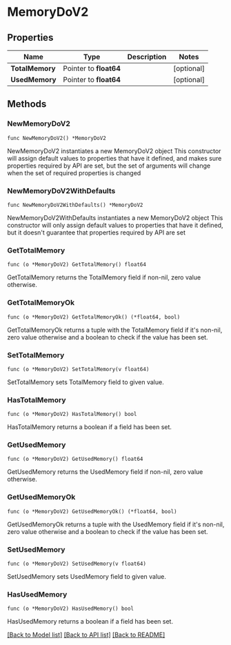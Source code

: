 # MemoryDoV2

## Properties

Name | Type | Description | Notes
------------ | ------------- | ------------- | -------------
**TotalMemory** | Pointer to **float64** |  | [optional] 
**UsedMemory** | Pointer to **float64** |  | [optional] 

## Methods

### NewMemoryDoV2

`func NewMemoryDoV2() *MemoryDoV2`

NewMemoryDoV2 instantiates a new MemoryDoV2 object
This constructor will assign default values to properties that have it defined,
and makes sure properties required by API are set, but the set of arguments
will change when the set of required properties is changed

### NewMemoryDoV2WithDefaults

`func NewMemoryDoV2WithDefaults() *MemoryDoV2`

NewMemoryDoV2WithDefaults instantiates a new MemoryDoV2 object
This constructor will only assign default values to properties that have it defined,
but it doesn't guarantee that properties required by API are set

### GetTotalMemory

`func (o *MemoryDoV2) GetTotalMemory() float64`

GetTotalMemory returns the TotalMemory field if non-nil, zero value otherwise.

### GetTotalMemoryOk

`func (o *MemoryDoV2) GetTotalMemoryOk() (*float64, bool)`

GetTotalMemoryOk returns a tuple with the TotalMemory field if it's non-nil, zero value otherwise
and a boolean to check if the value has been set.

### SetTotalMemory

`func (o *MemoryDoV2) SetTotalMemory(v float64)`

SetTotalMemory sets TotalMemory field to given value.

### HasTotalMemory

`func (o *MemoryDoV2) HasTotalMemory() bool`

HasTotalMemory returns a boolean if a field has been set.

### GetUsedMemory

`func (o *MemoryDoV2) GetUsedMemory() float64`

GetUsedMemory returns the UsedMemory field if non-nil, zero value otherwise.

### GetUsedMemoryOk

`func (o *MemoryDoV2) GetUsedMemoryOk() (*float64, bool)`

GetUsedMemoryOk returns a tuple with the UsedMemory field if it's non-nil, zero value otherwise
and a boolean to check if the value has been set.

### SetUsedMemory

`func (o *MemoryDoV2) SetUsedMemory(v float64)`

SetUsedMemory sets UsedMemory field to given value.

### HasUsedMemory

`func (o *MemoryDoV2) HasUsedMemory() bool`

HasUsedMemory returns a boolean if a field has been set.


[[Back to Model list]](../README.md#documentation-for-models) [[Back to API list]](../README.md#documentation-for-api-endpoints) [[Back to README]](../README.md)


